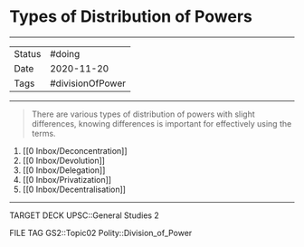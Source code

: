 # Types of Distribution of Powers

***

|        |                  |
| ------ | ---------------- |
| Status | #doing           |
| Date   | 2020-11-20       |
| Tags   | #divisionOfPower |

***
> There are various types of distribution of powers with slight differences, knowing differences is important for effectively using the terms.
1.  [[0 Inbox/Deconcentration]]
2.  [[0 Inbox/Devolution]]
3.  [[0 Inbox/Delegation]]
4.  [[0 Inbox/Privatization]]
5.  [[0 Inbox/Decentralisation]]

***

TARGET DECK
UPSC::General Studies 2

FILE TAG
GS2::Topic02 Polity::Division_of_Power
